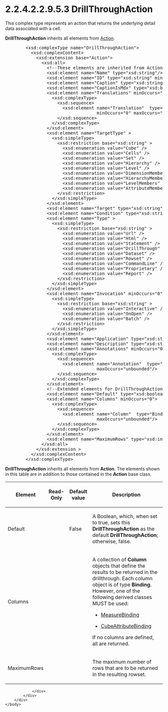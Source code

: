 <html dir="LTR" xmlns:mshelp="http://msdn.microsoft.com/mshelp" xmlns:ddue="http://ddue.schemas.microsoft.com/authoring/2003/5" xmlns:xlink="http://www.w3.org/1999/xlink" xmlns:tool="http://www.microsoft.com/tooltip">
    <head>
        <meta http-equiv="Content-Type" content="text/html; CHARSET=utf-8"></meta>
        <meta name="save" content="history"></meta>
        <title>2.2.4.2.2.9.5.3 DrillThroughAction</title>
        <xml>
            <mshelp:toctitle title="2.2.4.2.2.9.5.3 DrillThroughAction"></mshelp:toctitle>
            <mshelp:rltitle title="[MS-SSAS]: DrillThroughAction"></mshelp:rltitle>
            <mshelp:keyword index="A" term="26ae94d4-b507-4e37-ab9b-957671feacce"></mshelp:keyword>
            <mshelp:attr name="DCSext.ContentType" value="open specification"></mshelp:attr>
            <mshelp:attr name="AssetID" value="26ae94d4-b507-4e37-ab9b-957671feacce"></mshelp:attr>
            <mshelp:attr name="TopicType" value="kbRef"></mshelp:attr>
            <mshelp:attr name="DCSext.Title" value="[MS-SSAS]: DrillThroughAction" />
        </xml>
    </head>
    <body>
        <div id="header">
            <h1 class="heading">2.2.4.2.2.9.5.3 DrillThroughAction</h1>
        </div>
        <div id="mainSection">
            <div id="mainBody">
                <div id="allHistory" class="saveHistory"></div>
                <div id="sectionSection0" class="section" name="collapseableSection">
                    

<p>This complex type represents an action that returns the
underlying detail data associated with a cell.</p>

<p><b>DrillThroughAction</b> inherits all elements from <a href="4f90b49b-d016-4da5-b688-2bf09f343281.htm">Action</a>.</p>

<dl>
<dd>
<div><pre>   &lt;xsd:complexType name=&quot;DrillThroughAction&quot;&gt;
     &lt;xsd:complexContent&gt;
       &lt;xsd:extension base=&quot;Action&quot;&gt;
         &lt;xsd:all&gt;
           &lt;!--These elements are inherited from Action--&gt;
           &lt;xsd:element name=&quot;Name&quot; type=&quot;xsd:string&quot;/&gt;
           &lt;xsd:element name=&quot;ID&quot; type=&quot;xsd:string&quot; minOccurs=&quot;0&quot;/&gt;
           &lt;xsd:element name=&quot;Caption&quot; type=&quot;xsd:string&quot; minOccurs=&quot;0&quot;/&gt;
           &lt;xsd:element name=&quot;CaptionIsMdx&quot; type=&quot;xsd:boolean&quot; minOccurs=&quot;0&quot;/&gt;
           &lt;xsd:element name=&quot;Translations&quot; minOccurs=&quot;0&quot;&gt;
             &lt;xsd:complexType&gt;
               &lt;xsd:sequence&gt;
                 &lt;xsd:element name=&quot;Translation&quot;  type=&quot;Translation&quot;
                              minOccurs=&quot;0&quot; maxOccurs=&quot;unbounded&quot;/&gt;
               &lt;/xsd:sequence&gt;
             &lt;/xsd:complexType&gt;
           &lt;/xsd:element&gt;
           &lt;xsd:element name=&quot;TargetType&quot; &gt;
             &lt;xsd:simpleType&gt;
               &lt;xsd:restriction base=&quot;xsd:string&quot; &gt;
                 &lt;xsd:enumeration value=&quot;Cube&quot; /&gt;
                 &lt;xsd:enumeration value=&quot;Cells&quot; /&gt;
                 &lt;xsd:enumeration value=&quot;Set&quot; /&gt;
                 &lt;xsd:enumeration value=&quot;Hierarchy&quot; /&gt;
                 &lt;xsd:enumeration value=&quot;Level&quot; /&gt;
                 &lt;xsd:enumeration value=&quot;DimensionMembers&quot; /&gt;
                 &lt;xsd:enumeration value=&quot;HierarchyMembers&quot; /&gt;
                 &lt;xsd:enumeration value=&quot;LevelMembers&quot; /&gt;
                 &lt;xsd:enumeration value=&quot;AttributeMembers&quot; /&gt;
               &lt;/xsd:restriction&gt;
             &lt;/xsd:simpleType&gt;
           &lt;/xsd:element&gt;
           &lt;xsd:element name=&quot;Target&quot; type=&quot;xsd:string&quot; minOccurs=&quot;0&quot;/&gt;
           &lt;xsd:element name=&quot;Condition&quot; type=&quot;xsd:string&quot; minOccurs=&quot;0&quot;/&gt;
           &lt;xsd:element name=&quot;Type&quot; &gt;
             &lt;xsd:simpleType&gt;
               &lt;xsd:restriction base=&quot;xsd:string&quot; &gt;
                 &lt;xsd:enumeration value=&quot;Url&quot; /&gt;
                 &lt;xsd:enumeration value=&quot;Html&quot; /&gt;
                 &lt;xsd:enumeration value=&quot;Statement&quot; /&gt;
                 &lt;xsd:enumeration value=&quot;DrillThrough&quot; /&gt;
                 &lt;xsd:enumeration value=&quot;Dataset&quot; /&gt;
                 &lt;xsd:enumeration value=&quot;Rowset&quot; /&gt;
                 &lt;xsd:enumeration value=&quot;CommandLine&quot; /&gt;
                 &lt;xsd:enumeration value=&quot;Proprietary&quot; /&gt;
                 &lt;xsd:enumeration value=&quot;Report&quot; /&gt;
               &lt;/xsd:restriction&gt;
             &lt;/xsd:simpleType&gt;
           &lt;/xsd:element&gt;
           &lt;xsd:element name=&quot;Invocation&quot; minOccurs=&quot;0&quot;&gt;
             &lt;xsd:simpleType&gt;
               &lt;xsd:restriction base=&quot;xsd:string&quot; &gt;
                 &lt;xsd:enumeration value=&quot;Interactive&quot; /&gt;
                 &lt;xsd:enumeration value=&quot;OnOpen&quot; /&gt;
                 &lt;xsd:enumeration value=&quot;Batch&quot; /&gt;
               &lt;/xsd:restriction&gt;
             &lt;/xsd:simpleType&gt;
           &lt;/xsd:element&gt;
           &lt;xsd:element name=&quot;Application&quot; type=&quot;xsd:string&quot; minOccurs=&quot;0&quot;/&gt;
           &lt;xsd:element name=&quot;Description&quot; type=&quot;xsd:string&quot; minOccurs=&quot;0&quot;/&gt;
           &lt;xsd:element name=&quot;Annotations&quot; minOccurs=&quot;0&quot; &gt;
             &lt;xsd:complexType&gt;
               &lt;xsd:sequence&gt;
                 &lt;xsd:element name=&quot;Annotation&quot;  type=&quot;Annotation&quot; minOccurs=&quot;0&quot;
                              maxOccurs=&quot;unbounded&quot;/&gt;
               &lt;/xsd:sequence&gt;
             &lt;/xsd:complexType&gt;
           &lt;/xsd:element&gt;
           &lt;!--Extended elements for DrillThroughAction object--&gt;
           &lt;xsd:element name=&quot;Default&quot; type=&quot;xsd:boolean&quot; minOccurs=&quot;0&quot;/&gt;
           &lt;xsd:element name=&quot;Columns&quot; minOccurs=&quot;0&quot;&gt;
             &lt;xsd:complexType&gt;
               &lt;xsd:sequence&gt;
                 &lt;xsd:element name=&quot;Column&quot;  type=&quot;Binding&quot; minOccurs=&quot;0&quot;
                              maxOccurs=&quot;unbounded&quot;/&gt;
               &lt;/xsd:sequence&gt;
             &lt;/xsd:complexType&gt;
           &lt;/xsd:element&gt;
           &lt;xsd:element name=&quot;MaximumRows&quot; type=&quot;xsd:integer&quot; minOccurs=&quot;0&quot;/&gt;
         &lt;/xsd:all&gt;
       &lt;/xsd:extension &gt;
     &lt;/xsd:complexContent&gt;
   &lt;/xsd:complexType&gt;
</pre></div>
</dd></dl>

<p><b>DrillThroughAction</b> inherits all elements from <b>Action</b>.
The elements shown in this table are in addition to those contained in the <b>Action</b>
base class.</p>

<table>
 <thead>
  <tr>
   <th>
   <p>Element</p>
   </th>
   <th>
   <p>Read-Only</p>
   </th>
   <th>
   <p>Default value</p>
   </th>
   <th>
   <p>Description</p>
   </th>
  </tr>
 </thead>
 <tr>
  <td>
  <p>Default</p>
  </td>
  <td>
  <p> </p>
  </td>
  <td>
  <p>False</p>
  </td>
  <td>
  <p>A Boolean, which, when set to true, sets this <b>DrillThroughAction</b>
  as the default <b>DrillThroughAction</b>; otherwise, false.</p>
  </td>
 </tr>
 <tr>
  <td>
  <p>Columns</p>
  </td>
  <td>
  <p> </p>
  </td>
  <td>
  <p> </p>
  </td>
  <td>
  <p>A collection of <b>Column</b> objects that define the
  results to be returned in the drillthrough. Each column object is of type <b>Binding</b>.
  However, one of the following derived classes MUST be used:</p>
  <ul><li><p><span><span>  
  </span></span><span><a href="891e8c68-9997-4804-800a-9c3b6a7df350.htm">MeasureBinding</a></span></p>
  </li><li><p><span><span>  
  </span></span><span><a href="48a19ba0-7353-4ccd-868f-a6a5949c8d03.htm">CubeAttributeBinding</a></span></p>
  </li></ul><p>If no columns are defined, all are returned.</p>
  </td>
 </tr>
 <tr>
  <td>
  <p>MaximumRows</p>
  </td>
  <td>
  <p> </p>
  </td>
  <td>
  <p> </p>
  </td>
  <td>
  <p>The maximum number of rows that are to be returned in
  the resulting rowset.</p>
  </td>
 </tr>
</table>

<p> </p>


                </div>
            </div>
        </div>
    </body>
</html>